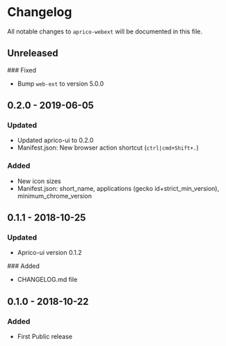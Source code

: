 # Changelog
All notable changes to `aprico-webext` will be documented in this file.

## Unreleased
### Fixed
- Bump `web-ext` to version 5.0.0

## 0.2.0 - 2019-06-05
### Updated
- Updated aprico-ui to 0.2.0
- Manifest.json: New browser action shortcut (`ctrl|cmd+Shift+.`)

### Added
- New icon sizes
- Manifest.json: short_name, applications (gecko id+strict_min_version), minimum_chrome_version

## 0.1.1 - 2018-10-25
### Updated
- Aprico-ui version 0.1.2

### Added
- CHANGELOG.md file

## 0.1.0 - 2018-10-22
### Added
- First Public release